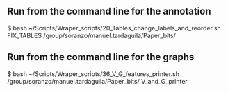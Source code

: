 ## Run from the command line for the annotation

\$ bash ~/Scripts/Wraper_scripts/20_Tables_change_labels_and_reorder.sh FIX_TABLES  /group/soranzo/manuel.tardaguila/Paper_bits/

##  Run from the command line for the graphs

\$ bash ~/Scripts/Wraper_scripts/36_V_G_features_printer.sh /group/soranzo/manuel.tardaguila/Paper_bits/ V_and_G_printer